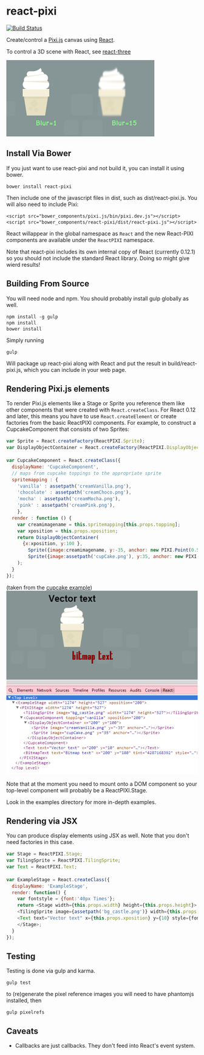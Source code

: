 react-pixi
==========

[![Build Status](https://travis-ci.org/Izzimach/react-pixi.svg?branch=master)](https://travis-ci.org/Izzimach/react-pixi)

Create/control a [Pixi.js](https://github.com/GoodBoyDigital/pixi.js) canvas using [React](https://github.com/facebook/react).

To control a 3D scene with React, see [react-three](https://github.com/Izzimach/react-three/)

![Applying blur with a PIXI filter](docs/blurexample.png)

## Install Via Bower

If you just want to use react-pixi and not build it, you can
install it using bower.

```
bower install react-pixi
```

Then include one of the javascript files in dist, such as dist/react-pixi.js.  You will also need to include Pixi:

```
<script src="bower_components/pixi.js/bin/pixi.dev.js"></script>
<script src="bower_components/react-pixi/dist/react-pixi.js"></script>
```

React willappear in the global namespace as `React` and the new React-PIXI components are available under the `ReactPIXI` namespace.

Note that react-pixi includes its own internal copy of React (currently 0.12.1)
so you should not include the standard React library. Doing so might give wierd results!


## Building From Source

You will need node and  npm. You should probably install gulp globally as well.

```
npm install -g gulp
npm install
bower install
```

Simply running

```
gulp
```

Will package up react-pixi along with React and put the result in build/react-pixi.js, which you can include in your web page.



## Rendering Pixi.js elements

To render Pixi.js elements like a Stage or Sprite you reference them like other
components that were created with `React.createClass`.  For React 0.12 and later,
this means you have to use `React.createElement` or create factories from the
basic ReactPIXI components. For example, to construct
 a CupcakeComponent that consists of two Sprites:

```javascript
var Sprite = React.createFactory(ReactPIXI.Sprite);
var DisplayObjectContainer = React.createFactory(ReactPIXI.DisplayObjectContainer);

var CupcakeComponent = React.createClass({
  displayName: 'CupcakeComponent',
  // maps from cupcake toppings to the appropriate sprite
  spritemapping : {
    'vanilla' : assetpath('creamVanilla.png'),
    'chocolate' : assetpath('creamChoco.png'),
    'mocha' : assetpath('creamMocha.png'),
    'pink' : assetpath('creamPink.png'),
    },
  render : function () {
    var creamimagename = this.spritemapping[this.props.topping];
    var xposition = this.props.xposition;
    return DisplayObjectContainer(
      {x:xposition, y:100 },
        Sprite({image:creamimagename, y:-35, anchor: new PIXI.Point(0.5,0.5), key:'topping'}, null),
        Sprite({image:assetpath('cupCake.png'), y:35, anchor: new PIXI.Point(0.5,0.5), key:'cake'}, null)
    );
  }
});
```
(taken from the [cupcake example](examples/cupcake/cupcake.js))
![Sample Cupcake component](docs/react-pixi-devshot.png)

Note that at the moment you need to mount onto a DOM component so your top-level component will probably be a ReactPIXI.Stage.

Look in the examples directory for more in-depth examples.

## Rendering via JSX

You can produce display elements using JSX as well. Note that you don't need
factories in this case.

```javascript
var Stage = ReactPIXI.Stage;
var TilingSprite = ReactPIXI.TilingSprite;
var Text = ReactPIXI.Text;

var ExampleStage = React.createClass({
  displayName: 'ExampleStage',
  render: function() {
    var fontstyle = {font:'40px Times'};
    return <Stage width={this.props.width} height={this.props.height}>
    <TilingSprite image={assetpath('bg_castle.png')} width={this.props.width} height={this.props.height} key="1" />
    <Text text="Vector text" x={this.props.xposition} y={10} style={fontstyle} anchor={new PIXI.Point(0.5,0)} key="2" />
    </Stage>;
  }
});
```

## Testing

Testing is done via gulp and karma.

```
gulp test
```

to (re)generate the pixel reference images you will need to have phantomjs installed, then

```
gulp pixelrefs
```

## Caveats

- Callbacks are just callbacks. They don't feed into React's event system.
